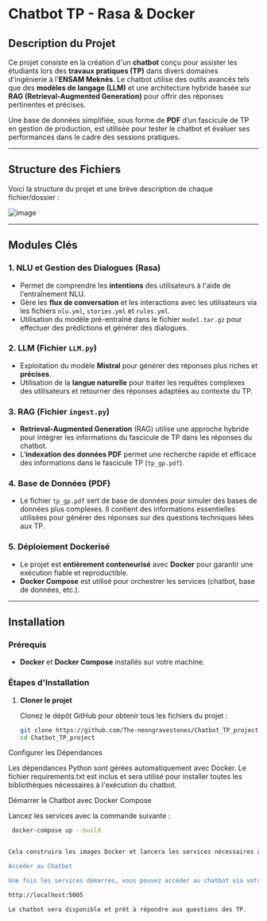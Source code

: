 # Chatbot TP - Rasa & Docker

## Description du Projet

Ce projet consiste en la création d'un **chatbot** conçu pour assister les étudiants lors des **travaux pratiques (TP)** dans divers domaines d'ingénierie à l'**ENSAM Meknès**. Le chatbot utilise des outils avancés tels que des **modèles de langage (LLM)** et une architecture hybride basée sur **RAG (Retrieval-Augmented Generation)** pour offrir des réponses pertinentes et précises.

Une base de données simplifiée, sous forme de **PDF** d’un fascicule de TP en gestion de production, est utilisée pour tester le chatbot et évaluer ses performances dans le cadre des sessions pratiques.

---

## Structure des Fichiers

Voici la structure du projet et une brève description de chaque fichier/dossier :

![image](https://github.com/user-attachments/assets/6f838f15-5786-4d8e-ad6c-95b6e47f389e)


---

## Modules Clés

### 1. NLU et Gestion des Dialogues (Rasa)

- Permet de comprendre les **intentions** des utilisateurs à l'aide de l'entraînement NLU.
- Gère les **flux de conversation** et les interactions avec les utilisateurs via les fichiers `nlu.yml`, `stories.yml` et `rules.yml`.
- Utilisation du modèle pré-entraîné dans le fichier `model.tar.gz` pour effectuer des prédictions et générer des dialogues.

### 2. LLM (Fichier `LLM.py`)

- Exploitation du modèle **Mistral** pour générer des réponses plus riches et **précises**.
- Utilisation de la **langue naturelle** pour traiter les requêtes complexes des utilisateurs et retourner des réponses adaptées au contexte du TP.

### 3. RAG (Fichier `ingest.py`)

- **Retrieval-Augmented Generation** (RAG) utilise une approche hybride pour intégrer les informations du fascicule de TP dans les réponses du chatbot.
- L'**indexation des données PDF** permet une recherche rapide et efficace des informations dans le fascicule TP (`tp_gp.pdf`).

### 4. Base de Données (PDF)

- Le fichier `tp_gp.pdf` sert de base de données pour simuler des bases de données plus complexes. Il contient des informations essentielles utilisées pour générer des réponses sur des questions techniques liées aux TP.

### 5. Déploiement Dockerisé

- Le projet est **entièrement conteneurisé** avec **Docker** pour garantir une exécution fiable et reproductible.
- **Docker Compose** est utilisé pour orchestrer les services (chatbot, base de données, etc.).

---

## Installation

### Prérequis

- **Docker** et **Docker Compose** installés sur votre machine.

### Étapes d'Installation

1. **Cloner le projet**

   Clonez le dépôt GitHub pour obtenir tous les fichiers du projet :

   ```bash
   git clone https://github.com/The-neongravestones/Chatbot_TP_project.git
   cd Chatbot_TP_project
Configurer les Dépendances

Les dépendances Python sont gérées automatiquement avec Docker. Le fichier requirements.txt est inclus et sera utilisé pour installer toutes les bibliothèques nécessaires à l'exécution du chatbot.

Démarrer le Chatbot avec Docker Compose

Lancez les services avec la commande suivante :

```bash
 docker-compose up --build


Cela construira les images Docker et lancera les services nécessaires à l'exécution du chatbot.

Accéder au Chatbot

Une fois les services démarrés, vous pouvez accéder au chatbot via votre navigateur à l'adresse suivante :

http://localhost:5005

Le chatbot sera disponible et prêt à répondre aux questions des TP.

